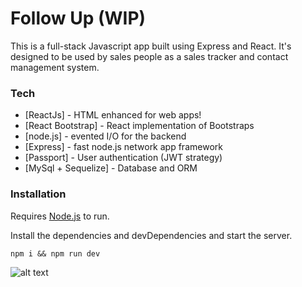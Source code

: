 # Follow Up (WIP)

This is a full-stack Javascript app built using Express and React. It's designed to be used by sales people as a sales tracker and contact management system.

### Tech

* [ReactJs] - HTML enhanced for web apps!
* [React Bootstrap] - React implementation of Bootstraps
* [node.js] - evented I/O for the backend
* [Express] - fast node.js network app framework 
* [Passport] - User authentication (JWT strategy)
* [MySql + Sequelize] - Database and ORM


### Installation

Requires [Node.js](https://nodejs.org/) to run.

Install the dependencies and devDependencies and start the server.

```
npm i && npm run dev
```

![alt text](https://i.imgur.com/22TDxmj.png)
